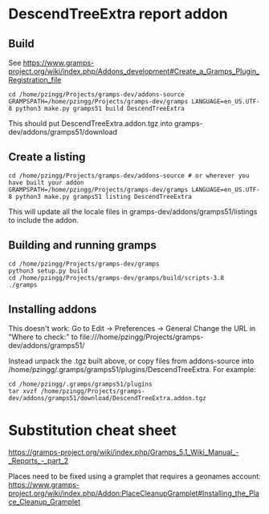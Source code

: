 # DescendTreeExtra report addon


## Build

See https://www.gramps-project.org/wiki/index.php/Addons_development#Create_a_Gramps_Plugin_Registration_file

```
cd /home/pzingg/Projects/gramps-dev/addons-source
GRAMPSPATH=/home/pzingg/Projects/gramps-dev/gramps LANGUAGE=en_US.UTF-8 python3 make.py gramps51 build DescendTreeExtra
```

This should put DescendTreeExtra.addon.tgz into gramps-dev/addons/gramps51/download

## Create a listing

```
cd /home/pzingg/Projects/gramps-dev/addons-source # or wherever you have built your addon
GRAMPSPATH=/home/pzingg/Projects/gramps-dev/gramps LANGUAGE=en_US.UTF-8 python3 make.py gramps51 listing DescendTreeExtra
```

This will update all the locale files in gramps-dev/addons/gramps51/listings to include
the addon.

## Building and running gramps

```
cd /home/pzingg/Projects/gramps-dev/gramps
python3 setup.py build
cd /home/pzingg/Projects/gramps-dev/gramps/build/scripts-3.8
./gramps
```

## Installing addons

This doesn't work:
Go to Edit -> Preferences -> General
Change the URL in "Where to check:" to file:///home/pzingg/Projects/gramps-dev/addons/gramps51/

Instead unpack the .tgz built above, or copy files from addons-source into
/home/pzingg/.gramps/gramps51/plugins/DescendTreeExtra. For example:

```
cd /home/pzingg/.gramps/gramps51/plugins
tar xvzf /home/pzingg/Projects/gramps-dev/addons/gramps51/download/DescendTreeExtra.addon.tgz
```

# Substitution cheat sheet

https://gramps-project.org/wiki/index.php/Gramps_5.1_Wiki_Manual_-_Reports_-_part_2

Places need to be fixed using a gramplet that requires a geonames account:
https://www.gramps-project.org/wiki/index.php/Addon:PlaceCleanupGramplet#Installing_the_Place_Cleanup_Gramplet
